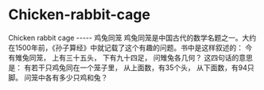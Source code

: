 # Chicken-rabbit-cage
Chicken rabbit cage ----- 鸡兔同笼
鸡兔同笼是中国古代的数学名题之一。大约在1500年前，《孙子算经》中就记载了这个有趣的问题。书中是这样叙述的：
  今有雉兔同笼，
  上有三十五头，
  下有九十四足，
  问雉兔各几何？
这四句话的意思是：
  有若干只鸡兔同在一个笼子里，
  从上面数，有35个头，
  从下面数，有94只脚。
  问笼中各有多少只鸡和兔？
